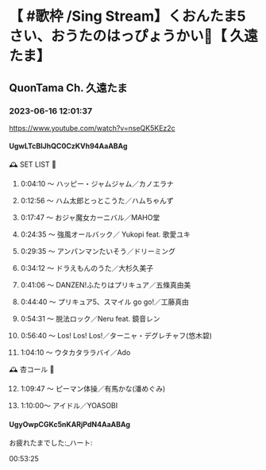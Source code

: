 # 【 #歌枠 /Sing Stream】くおんたま5さい、おうたのはっぴょうかい🧸【 久遠たま】

## QuonTama Ch. 久遠たま

### 2023-06-16 12:01:37

https://www.youtube.com/watch?v=nseQK5KEz2c

#### UgwLTcBIJhQC0CzKVh94AaABAg

🕰 SET LIST 🥀



01. 0:04:10 ～ ハッピー・ジャムジャム／カノエラナ



02. 0:12:56 ～ ハム太郎とっとこうた／ハムちゃんず



03. 0:17:47 ～ おジャ魔女カーニバル／MAHO堂



04. 0:24:35 ～ 強風オールバック／ Yukopi feat. 歌愛ユキ



05. 0:29:35 ～ アンパンマンたいそう／ドリーミング



06. 0:34:12 ～ ドラえもんのうた／大杉久美子



07. 0:41:06 ～ DANZEN!ふたりはプリキュア／五條真由美



08. 0:44:40 ～ プリキュア5、スマイル go go!／工藤真由



09. 0:54:31 ～ 脱法ロック／Neru feat. 鏡音レン



10. 0:56:40 ～ Los! Los! Los!／ターニャ・デグレチャフ(悠木碧)



11. 1:04:10 ～ ウタカタララバイ／Ado



🕰 杏コール 🥀



12. 1:09:47 ～ ピーマン体操／有馬かな(潘めぐみ)  



13. 1:10:00～ アイドル／YOASOBI



#### UgyOwpCGKc5nKARjPdN4AaABAg

お疲れたまでした:_ハート:

00:53:25

